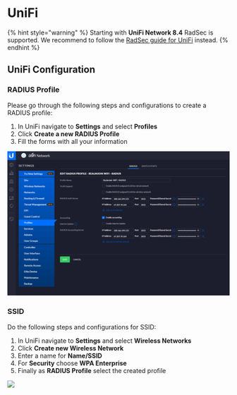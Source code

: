# UniFi

{% hint style="warning" %}
Starting with **UniFi Network 8.4** RadSec is supported. We recommend to follow the [RadSec guide for UniFi](../radsec-available/unifi.md) instead.
{% endhint %}

## UniFi Configuration

### RADIUS Profile

Please go through the following steps and configurations to create a RADIUS profile:

1. In UniFi navigate to **Settings** and select **Profiles**
2. Click **Create a new RADIUS Profile**
3. Fill the forms with all your information

![](<../../../../.gitbook/assets/image (180).png>)

### SSID <a href="#ssid" id="ssid"></a>

Do the following steps and configurations for SSID:

1. In UniFi navigate to **Settings** and select **Wireless Networks**
2. Click **Create new Wireless Network**
3. Enter a name for **Name/SSID**
4. For **Security** choose **WPA Enterprise**
5. Finally as **RADIUS Profile** select the created profile

![](https://gblobscdn.gitbook.com/assets%2F-Lzl3JXanfpvdg6pLlGg%2F-M03hV6tYhKuZqKfxnpF%2F-M03l0lPBQzneR9sw0mC%2Fimage.png?alt=media\&token=162f4892-09ba-448a-8cf7-4e12d6bb614c)
